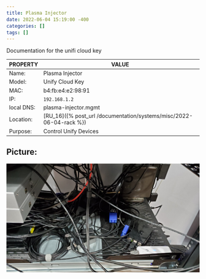 ```yaml
---
title: Plasma Injector
date: 2022-06-04 15:19:00 -400
categories: []
tags: []
---
```


Documentation for the unifi cloud key

| PROPERTY   | VALUE                                                               |
| ---------- | ------------------------------------------------------------------- |
| Name:      | Plasma Injector                                                     |
| Model:     | Unify Cloud Key                                                     |
| MAC:       | b4:fb:e4:e2:98:91                                                   |
| IP:        | `192.168.1.2`                                                       |
| local DNS: | plasma-injector.mgmt                                                |
| Location:  | [RU_16]({% post_url /documentation/systems/misc/2022-06-04-rack %}) |
| Purpose:   | Control Unify Devices                                               |

## Picture:

![switches, PoE, and shelf](/assets/rack_05_shelf_back.jpg)
